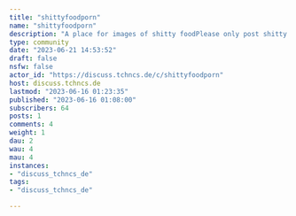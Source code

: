 ```yaml
---
title: "shittyfoodporn" 
name: "shittyfoodporn"
description: "A place for images of shitty foodPlease only post shitty food. "
type: community
date: "2023-06-21 14:53:52"
draft: false
nsfw: false
actor_id: "https://discuss.tchncs.de/c/shittyfoodporn"
host: discuss.tchncs.de
lastmod: "2023-06-16 01:23:35"
published: "2023-06-16 01:08:00"
subscribers: 64
posts: 1
comments: 4
weight: 1
dau: 2
wau: 4
mau: 4
instances:
- "discuss_tchncs_de"
tags: 
- "discuss_tchncs_de"

---
```

